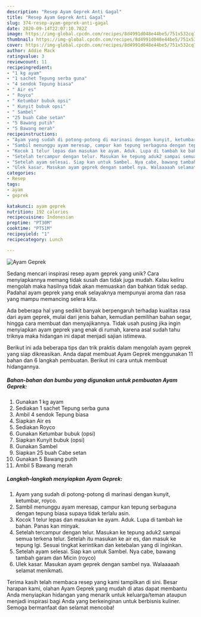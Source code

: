 ```yaml
---
description: "Resep Ayam Geprek Anti Gagal"
title: "Resep Ayam Geprek Anti Gagal"
slug: 374-resep-ayam-geprek-anti-gagal
date: 2020-09-14T22:07:10.782Z
image: https://img-global.cpcdn.com/recipes/8d4991d048e44be5/751x532cq70/ayam-geprek-foto-resep-utama.jpg
thumbnail: https://img-global.cpcdn.com/recipes/8d4991d048e44be5/751x532cq70/ayam-geprek-foto-resep-utama.jpg
cover: https://img-global.cpcdn.com/recipes/8d4991d048e44be5/751x532cq70/ayam-geprek-foto-resep-utama.jpg
author: Addie Mack
ratingvalue: 3
reviewcount: 11
recipeingredient:
- "1 kg ayam"
- "1 sachet Tepung serba guna"
- "4 sendok Tepung biasa"
- " Air es"
- " Royco"
- " Ketumbar bubuk opsi"
- " Kunyit bubuk opsi"
- " Sambel"
- "25 buah Cabe setan"
- "5 Bawang putih"
- "5 Bawang merah"
recipeinstructions:
- "Ayam yang sudah di potong-potong di marinasi dengan kunyit, ketumbar, royco."
- "Sambil menunggu ayam meresap, campur kan tepung serbaguna dengan tepung biasa supaya tidak terlalu asin."
- "Kocok 1 telur lepas dan masukan ke ayam. Aduk. Lupa di tambah ke bahan. Panas kan minyak."
- "Setelah tercampur dengan telur. Masukan ke tepung aduk2 sampai semua terkena telur. Setelah itu masukan ke air es, dan masuk ke tepung lgi. Sesuai tingkat kerintikan dan ketebalan yang di inginkan."
- "Setelah ayam selesai. Siap kan untuk Sambel. Nya cabe, bawang tambah garam dan Micin (royco)"
- "Ulek kasar. Masukan ayam geprek dengan sambel nya. Walaaaaah selamat menikmati."
categories:
- Resep
tags:
- ayam
- geprek

katakunci: ayam geprek 
nutrition: 192 calories
recipecuisine: Indonesian
preptime: "PT30M"
cooktime: "PT51M"
recipeyield: "1"
recipecategory: Lunch

---
```



![Ayam Geprek](https://img-global.cpcdn.com/recipes/8d4991d048e44be5/751x532cq70/ayam-geprek-foto-resep-utama.jpg)

Sedang mencari inspirasi resep ayam geprek yang unik? Cara menyiapkannya memang tidak susah dan tidak juga mudah. Kalau keliru mengolah maka hasilnya tidak akan memuaskan dan bahkan tidak sedap. Padahal ayam geprek yang enak selayaknya mempunyai aroma dan rasa yang mampu memancing selera kita.

Ada beberapa hal yang sedikit banyak berpengaruh terhadap kualitas rasa dari ayam geprek, mulai dari jenis bahan, kemudian pemilihan bahan segar, hingga cara membuat dan menyajikannya. Tidak usah pusing jika ingin menyiapkan ayam geprek yang enak di rumah, karena asal sudah tahu triknya maka hidangan ini dapat menjadi sajian istimewa.




Berikut ini ada beberapa tips dan trik praktis dalam mengolah ayam geprek yang siap dikreasikan. Anda dapat membuat Ayam Geprek menggunakan 11 bahan dan 6 langkah pembuatan. Berikut ini cara untuk membuat hidangannya.

<!--inarticleads1-->

##### Bahan-bahan dan bumbu yang digunakan untuk pembuatan Ayam Geprek:

1. Gunakan 1 kg ayam
1. Sediakan 1 sachet Tepung serba guna
1. Ambil 4 sendok Tepung biasa
1. Siapkan  Air es
1. Sediakan  Royco
1. Gunakan  Ketumbar bubuk (opsi)
1. Siapkan  Kunyit bubuk (opsi)
1. Gunakan  Sambel
1. Siapkan 25 buah Cabe setan
1. Gunakan 5 Bawang putih
1. Ambil 5 Bawang merah




<!--inarticleads2-->

##### Langkah-langkah menyiapkan Ayam Geprek:

1. Ayam yang sudah di potong-potong di marinasi dengan kunyit, ketumbar, royco.
1. Sambil menunggu ayam meresap, campur kan tepung serbaguna dengan tepung biasa supaya tidak terlalu asin.
1. Kocok 1 telur lepas dan masukan ke ayam. Aduk. Lupa di tambah ke bahan. Panas kan minyak.
1. Setelah tercampur dengan telur. Masukan ke tepung aduk2 sampai semua terkena telur. Setelah itu masukan ke air es, dan masuk ke tepung lgi. Sesuai tingkat kerintikan dan ketebalan yang di inginkan.
1. Setelah ayam selesai. Siap kan untuk Sambel. Nya cabe, bawang tambah garam dan Micin (royco)
1. Ulek kasar. Masukan ayam geprek dengan sambel nya. Walaaaaah selamat menikmati.




Terima kasih telah membaca resep yang kami tampilkan di sini. Besar harapan kami, olahan Ayam Geprek yang mudah di atas dapat membantu Anda menyiapkan hidangan yang menarik untuk keluarga/teman ataupun menjadi inspirasi bagi Anda yang berkeinginan untuk berbisnis kuliner. Semoga bermanfaat dan selamat mencoba!
